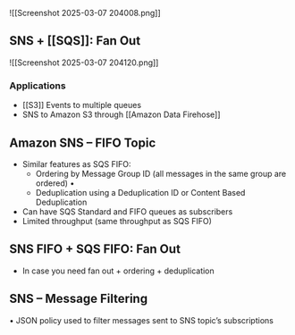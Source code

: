 ![[Screenshot 2025-03-07 204008.png]]
## SNS + [[SQS]]: Fan Out
![[Screenshot 2025-03-07 204120.png]]
### Applications

- [[S3]] Events to multiple queues
- SNS to Amazon S3 through [[Amazon Data Firehose]]

## Amazon SNS – FIFO Topic
- Similar features as SQS FIFO: 
	- Ordering by Message Group ID (all messages in the same group are ordered) •
	- Deduplication using a Deduplication ID or Content Based Deduplication
- Can have SQS Standard and FIFO queues as subscribers 
- Limited throughput (same throughput as SQS FIFO)
## SNS FIFO + SQS FIFO: Fan Out
- In case you need fan out + ordering + deduplication

## SNS – Message Filtering
• JSON policy used to filter messages sent to SNS topic’s subscriptions
